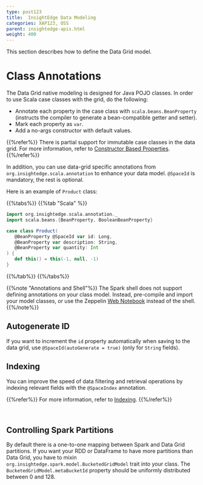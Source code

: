 ```yaml
---
type: post123
title:  InsightEdge Data Modeling
categories: XAP123, OSS
parent: insightedge-apis.html
weight: 400
---
```


This section describes how to define the Data Grid model.


# Class Annotations

The Data Grid native modeling is designed for  Java POJO classes. In order to use Scala case classes with the grid, do the following:

* Annotate each property in the case class with `scala.beans.BeanProperty` (instructs the compiler to generate a bean-compatible getter and setter).
* Mark each property as `var`.
* Add a no-args constructor with default values.

{{%refer%}}
There is partial support for immutable case classes in the data grid. For more information, refer to [Constructor Based Properties](./scala-constructor-based-properties.html).
{{%/refer%}}

In addition, you can use data-grid specific annotations from `org.insightedge.scala.annotation` to enhance your data model. `@SpaceId` is mandatory, the rest is optional.

Here is an example of `Product` class:

{{%tabs%}}
{{%tab "Scala" %}}
```scala
import org.insightedge.scala.annotation._
import scala.beans.{BeanProperty, BooleanBeanProperty}

case class Product(
   @BeanProperty @SpaceId var id: Long,
   @BeanProperty var description: String,
   @BeanProperty var quantity: Int
) {
   def this() = this(-1, null, -1)
}
```
{{%/tab%}}
{{%/tabs%}}

{{%note "Annotations and Shell"%}}
The Spark shell does not support defining annotations on your class model. Instead, pre-compile and import your model classes, or use the Zeppelin [Web Notebook](../started/insightedge-zeppelin.html) instead of the shell.
{{%/note%}}

## Autogenerate ID

If you want to increment the `id` property automatically when saving to the data grid, use `@SpaceId(autoGenerate = true)` (only for `String` fields).

## Indexing

You can improve the speed of data filtering and retrieval operations by indexing relevant fields with the `@SpaceIndex` annotation. 

{{%refer%}}
For more information, refer to [Indexing](./indexing-overview.html).
{{%/refer%}}

<br>

## Controlling Spark Partitions

By default there is a one-to-one mapping between Spark and Data Grid partitions. If you want your RDD or DataFrame to have more partitions than Data Grid, you have to mixin `org.insightedge.spark.model.BucketedGridModel` trait into your class.
The `BucketedGridModel.metaBucketId` property should be uniformly distributed between 0 and 128.
